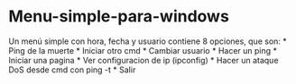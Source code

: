 # Menu-simple-para-windows
Un menú simple con hora, fecha y usuario
contiene 8 opciones, que son:
          * Ping de la muerte
          * Iniciar otro cmd
          * Cambiar usuario
          * Hacer un ping
          * Iniciar una pagina
          * Ver configuracion de ip (ipconfig)
          * Hacer un ataque DoS desde cmd con ping -t
          * Salir
          
